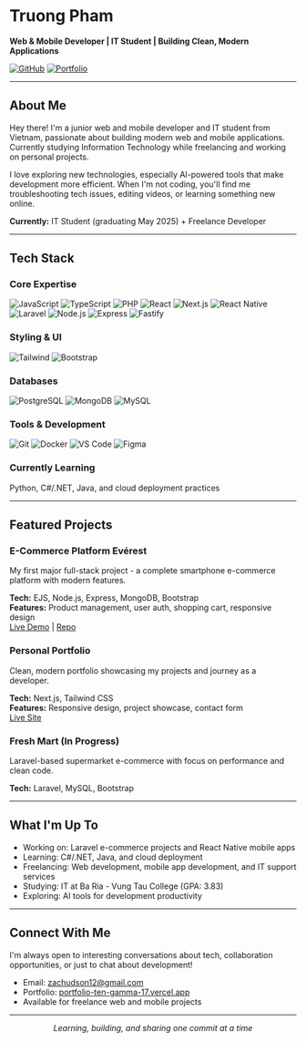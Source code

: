 # Truong Pham

**Web & Mobile Developer | IT Student | Building Clean, Modern Applications**

[![GitHub](https://img.shields.io/badge/GitHub-rustybrozen-111827?style=flat&logo=github)](https://github.com/rustybrozen)
[![Portfolio](https://img.shields.io/badge/Portfolio-Live-0f766e?style=flat)](https://portfolio-ten-gamma-17.vercel.app/)

---

## About Me

Hey there! I'm a junior web and mobile developer and IT student from Vietnam, passionate about building modern web and mobile applications. Currently studying Information Technology while freelancing and working on personal projects.

I love exploring new technologies, especially AI-powered tools that make development more efficient. When I'm not coding, you'll find me troubleshooting tech issues, editing videos, or learning something new online.

**Currently:** IT Student (graduating May 2025) + Freelance Developer

---

## Tech Stack

### Core Expertise
![JavaScript](https://img.shields.io/badge/JavaScript-F7DF1E?style=flat&logo=javascript&logoColor=black)
![TypeScript](https://img.shields.io/badge/TypeScript-3178C6?style=flat&logo=typescript&logoColor=white)
![PHP](https://img.shields.io/badge/PHP-777BB4?style=flat&logo=php&logoColor=white)
![React](https://img.shields.io/badge/React-20232A?style=flat&logo=react&logoColor=61DAFB)
![Next.js](https://img.shields.io/badge/Next.js-000000?style=flat&logo=nextdotjs&logoColor=white)
![React Native](https://img.shields.io/badge/React_Native-20232A?style=flat&logo=react&logoColor=61DAFB)
![Laravel](https://img.shields.io/badge/Laravel-FF2D20?style=flat&logo=laravel&logoColor=white)
![Node.js](https://img.shields.io/badge/Node.js-43853D?style=flat&logo=nodedotjs&logoColor=white)
![Express](https://img.shields.io/badge/Express.js-404D59?style=flat&logo=express&logoColor=white)
![Fastify](https://img.shields.io/badge/Fastify-000000?style=flat&logo=fastify&logoColor=white)

### Styling & UI
![Tailwind](https://img.shields.io/badge/Tailwind_CSS-38B2AC?style=flat&logo=tailwind-css&logoColor=white)
![Bootstrap](https://img.shields.io/badge/Bootstrap-563D7C?style=flat&logo=bootstrap&logoColor=white)

### Databases
![PostgreSQL](https://img.shields.io/badge/PostgreSQL-316192?style=flat&logo=postgresql&logoColor=white)
![MongoDB](https://img.shields.io/badge/MongoDB-4EA94B?style=flat&logo=mongodb&logoColor=white)
![MySQL](https://img.shields.io/badge/MySQL-005C84?style=flat&logo=mysql&logoColor=white)

### Tools & Development
![Git](https://img.shields.io/badge/Git-F05032?style=flat&logo=git&logoColor=white)
![Docker](https://img.shields.io/badge/Docker-2496ED?style=flat&logo=docker&logoColor=white)
![VS Code](https://img.shields.io/badge/VS_Code-007ACC?style=flat&logo=visual-studio-code&logoColor=white)
![Figma](https://img.shields.io/badge/Figma-F24E1E?style=flat&logo=figma&logoColor=white)

### Currently Learning
Python, C#/.NET, Java, and cloud deployment practices

---

## Featured Projects

### E-Commerce Platform Evérest
My first major full-stack project - a complete smartphone e-commerce platform with modern features.

**Tech:** EJS, Node.js, Express, MongoDB, Bootstrap  
**Features:** Product management, user auth, shopping cart, responsive design  
[Live Demo](http://rested.sytes.net) | [Repo](https://github.com/rustybrozen/EverestShop-readme)

### Personal Portfolio
Clean, modern portfolio showcasing my projects and journey as a developer.

**Tech:** Next.js, Tailwind CSS  
**Features:** Responsive design, project showcase, contact form  
[Live Site](https://portfolio-ten-gamma-17.vercel.app/)

### Fresh Mart (In Progress)
Laravel-based supermarket e-commerce with focus on performance and clean code.

**Tech:** Laravel, MySQL, Bootstrap

---



## What I'm Up To

- Working on: Laravel e-commerce projects and React Native mobile apps
- Learning: C#/.NET, Java, and cloud deployment
- Freelancing: Web development, mobile app development, and IT support services  
- Studying: IT at Ba Ria - Vung Tau College (GPA: 3.83)
- Exploring: AI tools for development productivity

---

## Connect With Me

I'm always open to interesting conversations about tech, collaboration opportunities, or just to chat about development!

- Email: zachudson12@gmail.com
- Portfolio: [portfolio-ten-gamma-17.vercel.app](https://portfolio-ten-gamma-17.vercel.app/)
- Available for freelance web and mobile projects

---

<p align="center">
  <i>Learning, building, and sharing one commit at a time</i>
</p>
